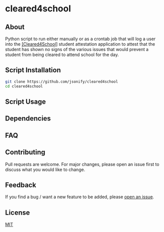 # cleared4school
 
## About
Python script to run either manually or as a crontab job that will log a user into the [[Cleared4School]](https://app.cleared4school.com/login) student attestation application to attest that the student has shown no signs of the various issues that would prevent a student from being cleared to attend school for the day.

## Script Installation

```bash
git clone https://github.com/jsonify/cleared4school
cd cleared4school
```

## Script Usage

## Dependencies

## FAQ

## Contributing
Pull requests are welcome. For major changes, please open an issue first to discuss what you would like to change.

## Feedback
If you find a bug / want a new feature to be added, please [open an issue](https://github.com/tokland/youtube-upload/issues).

## License
[MIT](https://choosealicense.com/licenses/mit/)